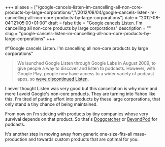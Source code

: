+++
aliases = ["/google-cancels-listen-im-cancelling-all-non-core-products-by-large-corporations/","/2012/08/04/google-cancels-listen-im-cancelling-all-non-core-products-by-large-corporations"]
date = "2012-08-04T21:05:00+01:00"
draft = false
title = "Google cancels Listen. I'm cancelling all non-core products by large corporations"
description = ""
slug = "google-cancels-listen-im-cancelling-all-non-core-products-by-large-corporations"
+++

#"Google cancels Listen. I'm cancelling all non-core products by large corporations"

<blockquote>We launched Google Listen through Google Labs in August 2009, to give people a way to discover and listen to podcasts. However, with Google Play, people now have access to a wider variety of podcast apps, so <a href="http://googleblog.blogspot.ie/2012/08/giving-you-better-google.html">weve discontinued Listen</a>.</blockquote>

I never thought Listen was very good but this cancellation is why more and more I avoid Google's non-core products. They are turning into Yahoo like this. I'm tired of putting effort into products by these large corporations, that only stand a tiny chance of being maintained.

From now on I'm sticking with products by tiny companies whose very survival depends on that product. So that's <a href="http://www.doggcatcher.com/">Doggcatcher</a> or <a href="http://www.beyondpod.com/Android/">BeyondPod</a> for podcasts.

It's another step in moving away from generic one-size-fits-all mass-production and towards custom products that are optimal for you.
